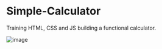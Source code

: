 # Simple-Calculator

Training HTML, CSS and JS building a functional calculator.

![image](https://user-images.githubusercontent.com/85283392/127077495-470ce87e-3057-4951-b422-ebb621697f81.png)
